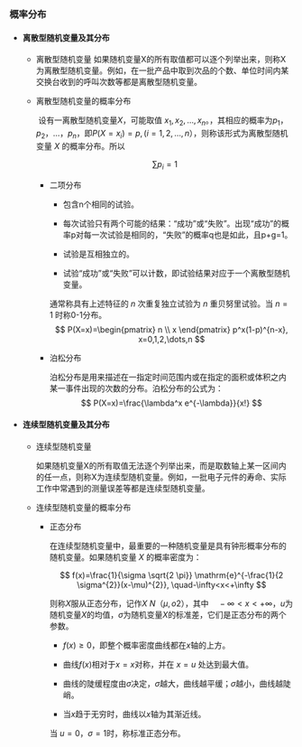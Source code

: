### 概率分布

- #### 离散型随机变量及其分布

  - 离散型随机变量
    				如果随机变量X的所有取值都可以逐个列举出来，则称X为离散型随机变量。例如，在一批产品中取到次品的个数、单位时间内某交换台收到的呼叫次数等都是离散型随机变量。

  - 离散型随机变量的概率分布

    ​		设有一离散型随机变量$X$，可能取值 $x_1,x_2,…,x_n$。，其相应的概率为$p_1，p_2，…，p_n$，即$P(X=x_i)=p,(i=1,2,…,n）$，则称该形式为离散型随机变量 $X$ 的概率分布。所以
    
    $$
    \sum p_i=1
    $$
    
    - 二项分布
    
      - 包含n个相同的试验。
    
      - 每次试验只有两个可能的结果：“成功”或“失败”。出现“成功”的概率p对每一次试验是相同的，“失败”的概率q也是如此，且p+g=1。
    
      - 试验是互相独立的。
    
      - 试验“成功”或“失败”可以计数，即试验结果对应于一个离散型随机变量。
    
      通常称具有上述特征的 $n$ 次重复独立试验为 $n$ 重贝努里试验。当 $n=1$ 时称0-1分布。
      $$
      P(X=x)=\begin{pmatrix}
      n \\
      x
      \end{pmatrix}
      p^x(1-p)^{n-x}, x=0,1,2,\dots,n
      $$
    
    - 泊松分布
    
      泊松分布是用来描述在一指定时间范围内或在指定的面积或体积之内某一事件出现的次数的分布。泊松分布的公式为：
      $$
      P(X=x)=\frac{\lambda^x e^{-\lambda}}{x!}
      $$

- #### 连续型随机变量及其分布

  - 连续型随机变量

    ​		如果随机变量X的所有取值无法逐个列举出来，而是取数轴上某一区间内的任一点，则称X为连续型随机变量。例如，一批电子元件的寿命、实际工作中常遇到的测量误差等都是连续型随机变量。
    
  - 连续型随机变量的概率分布
    
    - 正态分布
    
      在连续型随机变量中，最重要的一种随机变量是具有钟形概率分布的随机变量。如果随机变量 $X$ 的概率密度为：
    
      $$
      f(x)=\frac{1}{\sigma \sqrt{2 \pi}} \mathrm{e}^{-\frac{1}{2 \sigma^{2}}(x-\mu)^{2}}, \quad-\infty<x<+\infty
      $$
      
      则称$X$服从正态分布，记作$X~N（μ,o2）$，其中$\quad-\infty<x<+\infty$，$u$为随机变量$X$的均值，$\sigma$为随机变量$X$的标准差，它们是正态分布的两个参数。
      
      - $f(x)≥0$，即整个概率密度曲线都在$x$轴的上方。
      
      - 曲线$f(x)$相对于$x=x$对称，并在 $x=u$ 处达到最大值。
      
      - 曲线的陡缓程度由$\sigma$决定，$\sigma$越大，曲线越平缓；$\sigma$越小，曲线越陡峭。
      
      - 当$x$趋于无穷时，曲线以$x$轴为其渐近线。
      
       当 $u=0，\sigma=1$时，称标准正态分布。
